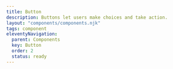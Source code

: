 ```yaml
---
title: Button
description: Buttons let users make choices and take action.
layout: "components/components.njk"
tags: component
eleventyNavigation:
  parent: Components
  key: Button
  order: 2
  status: ready
---
```

